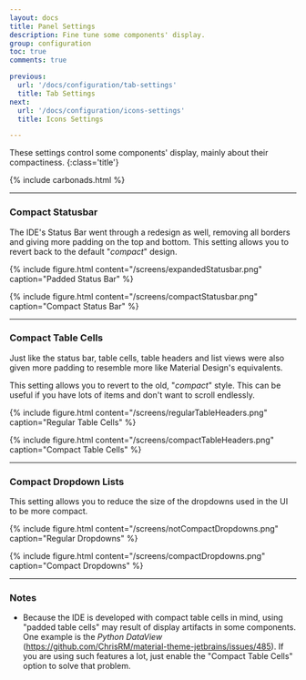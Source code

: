 ```yaml
---
layout: docs
title: Panel Settings
description: Fine tune some components' display.
group: configuration
toc: true
comments: true

previous:
  url: '/docs/configuration/tab-settings'
  title: Tab Settings
next:
  url: '/docs/configuration/icons-settings'
  title: Icons Settings

---
```


These settings control some components' display, mainly about their compactiness.
{:class='title'}

{% include carbonads.html %}

----
### Compact Statusbar

The IDE's Status Bar went through a redesign as well, removing all borders and giving more padding on the top and bottom. This setting allows you to revert back to the default "_compact_" design.


{% include figure.html content="/screens/expandedStatusbar.png" caption="Padded Status Bar" %}

{% include figure.html content="/screens/compactStatusbar.png" caption="Compact Status Bar" %}

----
### Compact Table Cells

Just like the status bar, table cells, table headers and list views were also given more padding to resemble more like Material Design's equivalents.

This setting allows you to revert to the old, "_compact_" style. This can be useful if you have lots of items and don't want to scroll endlessly.

{% include figure.html content="/screens/regularTableHeaders.png" caption="Regular Table Cells" %}

{% include figure.html content="/screens/compactTableHeaders.png" caption="Compact Table Cells" %}

----
### Compact Dropdown Lists

This setting allows you to reduce the size of the dropdowns used in the UI to be more compact.

{% include figure.html content="/screens/notCompactDropdowns.png" caption="Regular Dropdowns" %}

{% include figure.html content="/screens/compactDropdowns.png" caption="Compact Dropdowns" %}

----
### Notes

- Because the IDE is developed with compact table cells in mind, using "padded table cells" may result of display artifacts in some components. One example is the *Python DataView* (https://github.com/ChrisRM/material-theme-jetbrains/issues/485). If you are using such features a lot, just enable the "Compact Table Cells" option to solve that problem.

